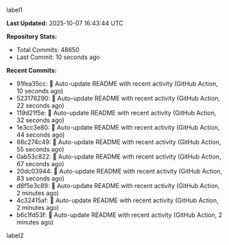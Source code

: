 
label1 
<!-- ACTIVITY_START -->
**Last Updated:** 2025-10-07 16:43:44 UTC

**Repository Stats:**
- Total Commits: 48650
- Last Commit: 10 seconds ago

**Recent Commits:**
- 91fea35cc: 🤖 Auto-update README with recent activity (GitHub Action, 10 seconds ago)
- 523176290: 🤖 Auto-update README with recent activity (GitHub Action, 22 seconds ago)
- 119d21f5e: 🤖 Auto-update README with recent activity (GitHub Action, 32 seconds ago)
- 1e3cc3e80: 🤖 Auto-update README with recent activity (GitHub Action, 44 seconds ago)
- 88c274c49: 🤖 Auto-update README with recent activity (GitHub Action, 55 seconds ago)
- 0ab53c822: 🤖 Auto-update README with recent activity (GitHub Action, 67 seconds ago)
- 20dc03944: 🤖 Auto-update README with recent activity (GitHub Action, 83 seconds ago)
- d8f5e3c89: 🤖 Auto-update README with recent activity (GitHub Action, 2 minutes ago)
- 4c32415af: 🤖 Auto-update README with recent activity (GitHub Action, 2 minutes ago)
- b6c1fd53f: 🤖 Auto-update README with recent activity (GitHub Action, 2 minutes ago)
<!-- ACTIVITY_END -->

label2
